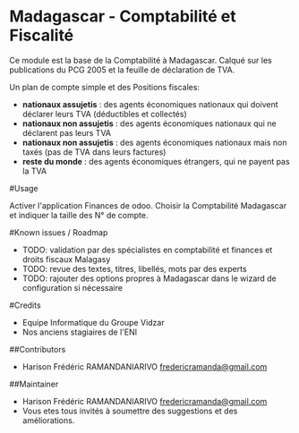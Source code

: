 # Madagascar - Comptabilité et Fiscalité

Ce module est la base de la Comptabilité à Madagascar.
Calqué sur les publications du PCG 2005 et la feuille de déclaration de TVA.

Un plan de compte simple et des Positions fiscales:

* **nationaux assujetis** : des agents économiques nationaux qui doivent déclarer leurs TVA (déductibles et collectés)
* **nationaux non assujetis** : des agents économiques nationaux qui ne déclarent pas leurs TVA
* **nationaux non assujetis** : des agents économiques nationaux mais non taxés (pas de TVA dans leurs factures)
* **reste du monde** : des agents économiques étrangers, qui ne payent pas la TVA

#Usage

Activer l'application Finances de odoo. Choisir la Comptabilité Madagascar et indiquer la taille des N° de compte.

#Known issues / Roadmap


 * TODO: validation par des spécialistes en comptabilité et finances et droits fiscaux Malagasy
 * TODO: revue des textes, titres, libellés, mots par des experts
 * TODO: rajouter des options propres à Madagascar dans le wizard de configuration si nécessaire

#Credits

* Equipe Informatique du Groupe Vidzar
* Nos anciens stagiaires de l'ENI

##Contributors

* Harison Frédéric RAMANDANIARIVO <fredericramanda@gmail.com>

##Maintainer

* Harison Frédéric RAMANDANIARIVO <fredericramanda@gmail.com>
* Vous etes tous invités à soumettre des suggestions et des améliorations.

